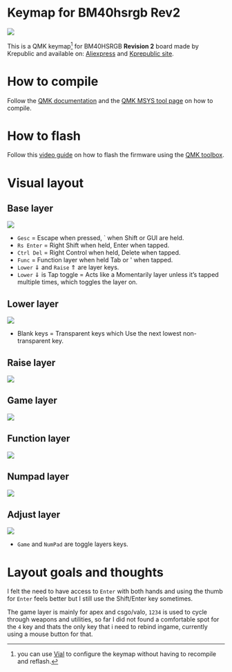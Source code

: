 # Keymap for BM40hsrgb Rev2
    
![](https://i.imgur.com/pRpfnwDh.jpg)
    
    
This is a QMK keymap[^1] for BM40HSRGB **Revision 2** board made by Krepublic and available on: [Aliexpress](https://www.aliexpress.com/item/4001147779116.html) and [Kprepublic site](https://kprepublic.com/collections/bm40/products/bm40-rgb-40-hot-swap-custom-mechanical-keyboard-pcb-qmk-underglow-type-c-planck).

# How to compile
Follow the [QMK documentation](https://docs.qmk.fm/#/) and the [QMK MSYS tool page](https://msys.qmk.fm/) on how to compile.

# How to flash
Follow this [video guide](https://www.youtube.com/watch?v=fuBJbdCFF0Q) on how to flash the firmware using the [QMK toolbox](https://github.com/qmk/qmk_toolbox).

# Visual layout

## Base layer
![](https://i.imgur.com/tqWTTZR.png)

- `Gesc` = Escape when pressed, ` when Shift or GUI are held.
- `Rs Enter` = Right Shift when held, Enter when tapped.
- `Ctrl Del` = Right Control when held, Delete when tapped.
- `Func` = Function layer when held Tab or ' when tapped.
- `Lower` &dArr; and `Raise` &uArr; are layer keys.
- `Lower` &dArr; is Tap toggle = Acts like a Momentarily layer unless it’s tapped multiple times, which toggles the layer on.

## Lower layer
![](https://i.imgur.com/GdZs82s.png)

- Blank keys = Transparent keys which Use the next lowest non-transparent key.

## Raise layer
![](https://i.imgur.com/I36v4tu.png)

## Game layer
![](https://i.imgur.com/3bDBSOM.png)

## Function layer
![](https://i.imgur.com/JPPDmIa.png)

## Numpad layer
![](https://i.imgur.com/ochvfDZ.png)

## Adjust layer
![](https://i.imgur.com/gS2INZML.png)

- `Game` and `NumPad` are toggle layers keys.


# Layout goals and thoughts
I felt the need to have access to `Enter` with both hands and using the thumb for `Enter` feels better but I still use the Shift/Enter key sometimes.

The game layer is mainly for apex and csgo/valo, `1234` is used to cycle through weapons and utilities, so far I did not found a comfortable spot for the `4` key and thats the only key that i need to rebind ingame, currently using a mouse button for that.



  [^1]: you can use [Vial](https://github.com/vial-kb/vial-gui) to configure the keymap without having to recompile and reflash.
